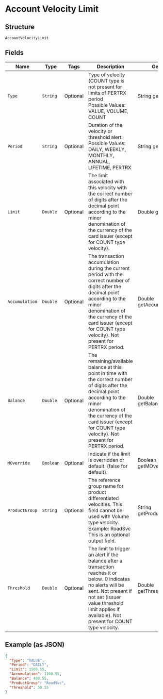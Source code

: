 
# Account Velocity Limit

## Structure

`AccountVelocityLimit`

## Fields

| Name | Type | Tags | Description | Getter | Setter |
|  --- | --- | --- | --- | --- | --- |
| `Type` | `String` | Optional | Type of velocity (COUNT type is not present for limits of PERTRX period<br>Possible Values: VALUE, VOLUME, COUNT | String getType() | setType(String type) |
| `Period` | `String` | Optional | Duration of the velocity or threshold alert.<br>Possible Values: DAILY, WEEKLY, MONTHLY, ANNUAL, LIFETIME, PERTRX | String getPeriod() | setPeriod(String period) |
| `Limit` | `Double` | Optional | The limit associated with this velocity with the correct number of digits after the decimal point according to the minor denomination of the currency of the card issuer (except for COUNT type velocity). | Double getLimit() | setLimit(Double limit) |
| `Accumulation` | `Double` | Optional | The transaction accumulation during the current period with the correct number of digits after the decimal point according to the minor denomination of the currency of the card issuer (except for COUNT type velocity). Not present for PERTRX period. | Double getAccumulation() | setAccumulation(Double accumulation) |
| `Balance` | `Double` | Optional | The remaining/available balance at this point in time with the correct number of digits after the decimal point according to the minor denomination of the currency of the card issuer (except for COUNT type velocity). Not present for PERTRX period. | Double getBalance() | setBalance(Double balance) |
| `MOverride` | `Boolean` | Optional | Indicate if the limit is overridden or default. (false for default). | Boolean getMOverride() | setMOverride(Boolean override) |
| `ProductGroup` | `String` | Optional | The reference group name for product differentiated velocities. This field cannot be used with Volume type velocity.<br>Example: RoadSvc<br>This is an optional output field. | String getProductGroup() | setProductGroup(String productGroup) |
| `Threshold` | `Double` | Optional | The limit to trigger an alert if the balance after a transaction reaches it or below. 0 indicates no alerts will be sent. Not present if not set (issuer value threshold limit applies if available). Not present for COUNT type velocity. | Double getThreshold() | setThreshold(Double threshold) |

## Example (as JSON)

```json
{
  "Type": "VALUE",
  "Period": "DAILY",
  "Limit": 1500.55,
  "Accumulation": 1100.55,
  "Balance": 400.55,
  "ProductGroup": "RoadSvc",
  "Threshold": 50.55
}
```

